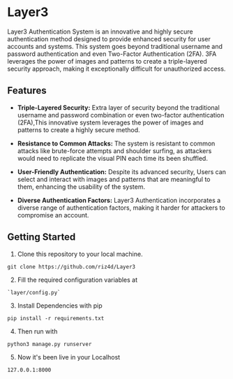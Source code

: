 # Layer3

Layer3 Authentication System is an innovative and highly secure authentication method designed to provide enhanced security for user accounts and systems. This system goes beyond traditional username and password authentication and even Two-Factor Authentication (2FA). 3FA leverages the power of images and patterns to create a triple-layered security approach, making it exceptionally difficult for unauthorized access.

## Features

- **Triple-Layered Security:** Extra layer of security beyond the traditional username and password combination or even two-factor authentication (2FA),This innovative system leverages the power of images and patterns to create a highly secure method.

- **Resistance to Common Attacks:** The system is resistant to common attacks like brute-force attempts and shoulder surfing, as attackers would need to replicate the visual PIN each time its been shuffled.

- **User-Friendly Authentication:** Despite its advanced security, Users can select and interact with images and patterns that are meaningful to them, enhancing the usability of the system.

- **Diverse Authentication Factors:** Layer3 Authentication incorporates a diverse range of authentication factors, making it harder for attackers to compromise an account.

## Getting Started

1. Clone this repository to your local machine.
```
git clone https://github.com/riz4d/Layer3
```
2. Fill the required configuration variables at
```
`layer/config.py`
```
3. Install Dependencies with pip
```
pip install -r requirements.txt
```

4. Then run with

```
python3 manage.py runserver
```

5. Now it's been live in your Localhost
```
127.0.0.1:8000
```



